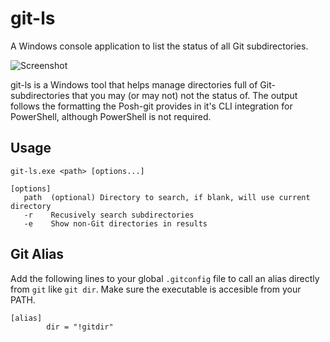 git-ls
======

A Windows console application to list the status of all Git subdirectories.

![Screenshot](http://i.imgur.com/tgaaKJI.png)

git-ls is a Windows tool that helps manage directories full of Git-subdirectories that you may (or may not) not the status of. The output follows the formatting the Posh-git provides in it's CLI integration for PowerShell, although PowerShell is not required.

Usage
------
```
git-ls.exe <path> [options...]

[options]
   path  (optional) Directory to search, if blank, will use current directory
   -r    Recusively search subdirectories
   -e    Show non-Git directories in results
```


Git Alias
------
Add the following lines to your global `.gitconfig` file to call an alias directly from `git` like `git dir`. Make sure the executable is accesible from your PATH.

```
[alias]
        dir = "!gitdir"
```

